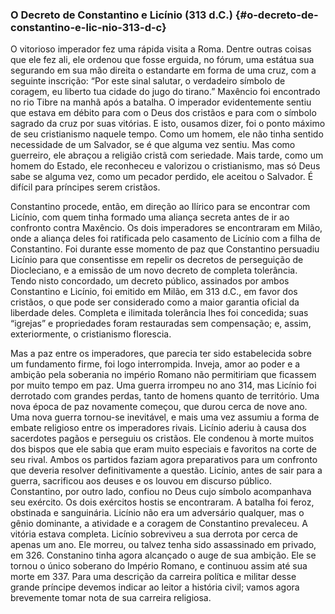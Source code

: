 ### O Decreto de Constantino e Licínio (313 d.C.) {#o-decreto-de-constantino-e-lic-nio-313-d-c}

O vitorioso imperador fez uma rápida visita a Roma. Dentre outras coisas que ele fez ali, ele ordenou que fosse erguida, no fórum, uma estátua sua segurando em sua mão direita o estandarte em forma de uma cruz, com a seguinte inscrição: “Por este sinal salutar, o verdadeiro símbolo de coragem, eu liberto tua cidade do jugo do tirano.” Maxêncio foi encontrado no rio Tibre na manhã após a batalha. O imperador evidentemente sentiu que estava em débito para com o Deus dos cristãos e para com o símbolo sagrado da cruz por suas vitórias. E isto, ousamos dizer, foi o ponto máximo de seu cristianismo naquele tempo. Como um homem, ele não tinha sentido necessidade de um Salvador, se é que alguma vez sentiu. Mas como guerreiro, ele abraçou a religião cristã com seriedade. Mais tarde, como um homem do Estado, ele reconheceu e valorizou o cristianismo, mas só Deus sabe se alguma vez, como um pecador perdido, ele aceitou o Salvador. É difícil para príncipes serem cristãos.

Constantino procede, então, em direção ao Ilírico para se encontrar com Licínio, com quem tinha formado uma aliança secreta antes de ir ao confronto contra Maxêncio. Os dois imperadores se encontraram em Milão, onde a aliança deles foi ratificada pelo casamento de Licínio com a filha de Constantino. Foi durante esse momento de paz que Constantino persuadiu Licínio para que consentisse em repelir os decretos de perseguição de Diocleciano, e a emissão de um novo decreto de completa tolerância. Tendo nisto concordado, um decreto público, assinados por ambos Constantino e Licínio, foi emitido em Milão, em 313 d.C., em favor dos cristãos, o que pode ser considerado como a maior garantia oficial da liberdade deles. Completa e ilimitada tolerância lhes foi concedida; suas “igrejas” e propriedades foram restauradas sem compensação; e, assim, exteriormente, o cristianismo florescia.

Mas a paz entre os imperadores, que parecia ter sido estabelecida sobre um fundamento firme, foi logo interrompida. Inveja, amor ao poder e a ambição pela soberania no império Romano não permitiriam que ficassem por muito tempo em paz. Uma guerra irrompeu no ano 314, mas Licínio foi derrotado com grandes perdas, tanto de homens quanto de território. Uma nova época de paz novamente começou, que durou cerca de nove ano. Uma nova guerra tornou-se inevitável, e mais uma vez assumiu a forma de embate religioso entre os imperadores rivais. Licínio aderiu à causa dos sacerdotes pagãos e perseguiu os cristãos. Ele condenou à morte muitos dos bispos que ele sabia que eram muito especiais e favoritos na corte de seu rival. Ambos os partidos faziam agora preparativos para um confronto que deveria resolver definitivamente a questão. Licínio, antes de sair para a guerra, sacrificou aos deuses e os louvou em discurso público. Constantino, por outro lado, confiou no Deus cujo símbolo acompanhava seu exército. Os dois exércitos hostis se encontraram. A batalha foi feroz, obstinada e sanguinária. Licínio não era um adversário qualquer, mas o gênio dominante, a atividade e a coragem de Constantino prevaleceu. A vitória estava completa. Licínio sobreviveu a sua derrota por cerca de apenas um ano. Ele morreu, ou talvez tenha sido assassinado em privado, em 326\. Constanino tinha agora alcançado o auge de sua ambição. Ele se tornou o único soberano do Império Romano, e continuou assim até sua morte em 337\. Para uma descrição da carreira política e militar desse grande príncipe devemos indicar ao leitor a história civil; vamos agora brevemente tomar nota de sua carreira religiosa.